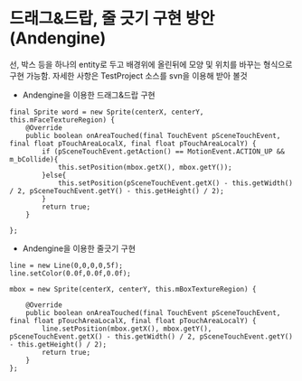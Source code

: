 # 드래그&드랍, 줄 긋기 구현 방안(Andengine) #

선, 박스 등을 하나의 entity로 두고 배경위에 올린뒤에 모양 및 위치를 바꾸는 형식으로 구현 가능함. 자세한 사항은 TestProject 소스를 svn을 이용해 받아 볼것

  * Andengine을 이용한 드래그&드랍 구현

```
final Sprite word = new Sprite(centerX, centerY, this.mFaceTextureRegion) {
	@Override
	public boolean onAreaTouched(final TouchEvent pSceneTouchEvent, final float pTouchAreaLocalX, final float pTouchAreaLocalY) {
		if (pSceneTouchEvent.getAction() == MotionEvent.ACTION_UP && m_bCollide){
			this.setPosition(mbox.getX(), mbox.getY());
		}else{
			this.setPosition(pSceneTouchEvent.getX() - this.getWidth() / 2, pSceneTouchEvent.getY() - this.getHeight() / 2);
		}
		return true;
	}
			
};	
```

  * Andengine을 이용한 줄긋기 구현

```
line = new Line(0,0,0,0,5f);
line.setColor(0.0f,0.0f,0.0f);

mbox = new Sprite(centerX, centerY, this.mBoxTextureRegion) {
			
	@Override
	public boolean onAreaTouched(final TouchEvent pSceneTouchEvent, final float pTouchAreaLocalX, final float pTouchAreaLocalY) {
		line.setPosition(mbox.getX(), mbox.getY(), pSceneTouchEvent.getX() - this.getWidth() / 2, pSceneTouchEvent.getY() - this.getHeight() / 2);
		return true;
	}
};	
```